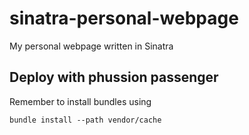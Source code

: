 sinatra-personal-webpage
========================

My personal webpage written in Sinatra


## Deploy with phussion passenger

Remember to install bundles using

`bundle install --path vendor/cache`
